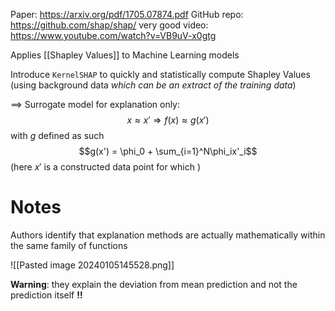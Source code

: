 Paper: https://arxiv.org/pdf/1705.07874.pdf
GitHub repo: https://github.com/shap/shap/
very good video: https://www.youtube.com/watch?v=VB9uV-x0gtg

Applies [[Shapley Values]] to Machine Learning models

Introduce `KernelSHAP` to quickly and statistically compute Shapley Values (using background data *which can be an extract of the training data*)

==> Surrogate model for explanation only:
$$x \approx x' \Rightarrow f(x) \approx g(x')$$
with $g$ defined as such
$$g(x') = \phi_0 + \sum_{i=1}^N\phi_ix'_i$$
(here $x'$ is a constructed data point for which )

Notes
==

Authors identify that explanation methods are actually mathematically within the same family of functions


![[Pasted image 20240105145528.png]]

**Warning**: they explain the deviation from mean prediction and not the prediction itself **!!**